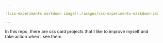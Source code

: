 ```yaml
---

![css-experiments markdown image](./images/css-experiments-markdown-image.png)

---
```


In this repo, there are css card projects that I like to improve myself and take action when I see them.
